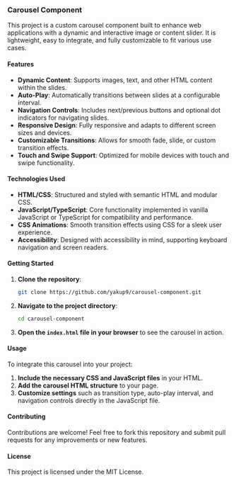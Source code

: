 ### Carousel Component

This project is a custom carousel component built to enhance web applications with a dynamic and interactive image or content slider. It is lightweight, easy to integrate, and fully customizable to fit various use cases.

#### Features

- **Dynamic Content**: Supports images, text, and other HTML content within the slides.
- **Auto-Play**: Automatically transitions between slides at a configurable interval.
- **Navigation Controls**: Includes next/previous buttons and optional dot indicators for navigating slides.
- **Responsive Design**: Fully responsive and adapts to different screen sizes and devices.
- **Customizable Transitions**: Allows for smooth fade, slide, or custom transition effects.
- **Touch and Swipe Support**: Optimized for mobile devices with touch and swipe functionality.

#### Technologies Used

- **HTML/CSS**: Structured and styled with semantic HTML and modular CSS.
- **JavaScript/TypeScript**: Core functionality implemented in vanilla JavaScript or TypeScript for compatibility and performance.
- **CSS Animations**: Smooth transition effects using CSS for a sleek user experience.
- **Accessibility**: Designed with accessibility in mind, supporting keyboard navigation and screen readers.

#### Getting Started

1. **Clone the repository**:
   ```bash
   git clone https://github.com/yakup9/carousel-component.git
   ```
2. **Navigate to the project directory**:
   ```bash
   cd carousel-component
   ```
3. **Open the `index.html` file in your browser** to see the carousel in action.

#### Usage

To integrate this carousel into your project:

1. **Include the necessary CSS and JavaScript files** in your HTML.
2. **Add the carousel HTML structure** to your page.
3. **Customize settings** such as transition type, auto-play interval, and navigation controls directly in the JavaScript file.

#### Contributing

Contributions are welcome! Feel free to fork this repository and submit pull requests for any improvements or new features.

#### License

This project is licensed under the MIT License.
